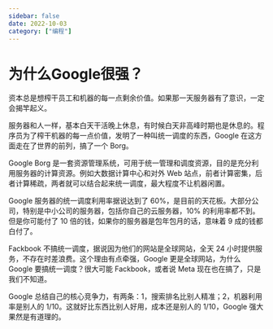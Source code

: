 ```yaml
---
sidebar: false
date: 2022-10-03
category: ["编程"] 
---
```


# 为什么Google很强？

资本总是想榨干员工和机器的每一点剩余价值。如果那一天服务器有了意识，一定会揭竿起义。

<!-- more -->

服务器和人一样，基本白天干活晚上休息，有时候白天非高峰时期也是休息的。程序员为了榨干机器的每一点价值，发明了一种叫统一调度的东西，Google 在这方面走在了世界的前列，搞了一个 Borg。

Google Borg 是一套资源管理系统，可用于统一管理和调度资源，目的是充分利用服务器的计算资源。例如大数据计算中心和对外 Web 站点，前者计算密集，后者计算稀疏，两者就可以结合起来统一调度，最大程度不让机器闲置。

Google 服务器的统一调度利用率据说达到了 60%，是目前的天花板。大部分公司，特别是中小公司的服务器，包括你自己的云服务器，10% 的利用率都不到。但是你可能付了 10 倍的钱，如果你的服务器是包年包月的话，意味着 9 成的钱都白付了。

Fackbook 不搞统一调度，据说因为他们的网站是全球网站，全天 24 小时提供服务，不存在时差浪费。这个理由有点牵强，Google 更是全球网站，为什么 Google 要搞统一调度？很大可能 Fackbook，或者说 Meta 现在也在搞了，只是我们不知道。

Google 总结自己的核心竞争力，有两条：1，搜索排名比别人精准；2，机器利用率是别人的 1/10。这就好比东西比别人好用，成本还是别人的 1/10，Google 强大果然是有道理的。